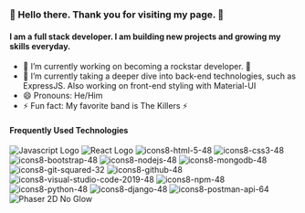 ### 👾 Hello there. Thank you for visiting my page. 👾

#### I am a full stack developer. I am building new projects and growing my skills everyday. 

- 🔭 I’m currently working on becoming a rockstar developer. 🎸
- 🌱 I’m currently taking a deeper dive into back-end technologies, such as ExpressJS. Also working on front-end styling with Material-UI 
- 😄 Pronouns: He/Him 
- ⚡ Fun fact: My favorite band is The Killers ⚡️ 

#### Frequently Used Technologies
![Javascript Logo](https://user-images.githubusercontent.com/45057976/106787349-39807b80-6615-11eb-997e-e6f47bf109c0.png)
![React Logo](https://user-images.githubusercontent.com/45057976/106787466-5ae16780-6615-11eb-850c-eb56a6493528.png)
![icons8-html-5-48](https://user-images.githubusercontent.com/45057976/106797906-da296800-6622-11eb-9618-0e0a6c7d20eb.png)
![icons8-css3-48](https://user-images.githubusercontent.com/45057976/106795192-646fcd00-661f-11eb-84ce-99257052746c.png)
![icons8-bootstrap-48](https://user-images.githubusercontent.com/45057976/106795366-9a14b600-661f-11eb-98a7-04d942c4fc41.png)
![icons8-nodejs-48](https://user-images.githubusercontent.com/45057976/106795386-a0a32d80-661f-11eb-9403-783118de81cc.png)
![icons8-mongodb-48](https://user-images.githubusercontent.com/45057976/106795675-fb3c8980-661f-11eb-9f14-7f8a7c2334c2.png)
![icons8-git-squared-32](https://user-images.githubusercontent.com/45057976/106797513-52435e00-6622-11eb-8f22-cdee2ad9d1c8.png)
![icons8-github-48](https://user-images.githubusercontent.com/45057976/106796430-f0cebf80-6620-11eb-8f20-8600845db0a6.png)
![icons8-visual-studio-code-2019-48](https://user-images.githubusercontent.com/45057976/106798098-1e1c6d00-6623-11eb-84f8-b4739c736567.png)
![icons8-npm-48](https://user-images.githubusercontent.com/45057976/106796712-5ae76480-6621-11eb-8a60-ce9a4f5ed157.png)
![icons8-python-48](https://user-images.githubusercontent.com/45057976/106796763-69ce1700-6621-11eb-9dbd-ac9c3d277f6b.png)
![icons8-django-48](https://user-images.githubusercontent.com/45057976/106796799-73f01580-6621-11eb-8fc0-e03b81e8cef5.png)
![icons8-postman-api-64](https://user-images.githubusercontent.com/45057976/106796890-93873e00-6621-11eb-9ddd-153ac32148b5.png)
![Phaser 2D No Glow](https://user-images.githubusercontent.com/45057976/106796995-b1ed3980-6621-11eb-9337-bde9e42665c6.png)
